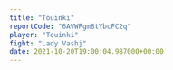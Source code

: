 ```yaml
---
title: "Touinki"
reportCode: "6AVWPgm8tYbcFC2q"
player: "Touinki"
fight: "Lady Vashj"
date: 2021-10-20T19:00:04.987000+00:00
---
```

